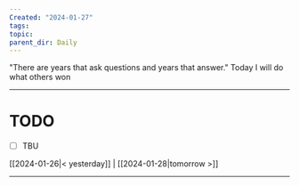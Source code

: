 ```yaml
---
Created: "2024-01-27"
tags: 
topic: 
parent_dir: Daily
---
```

"There are years that ask questions and years that answer."
Today I will do what others won

----
# TODO
- [ ] TBU 
  
[[2024-01-26|< yesterday]] | [[2024-01-28|tomorrow >]]  
  
---  
